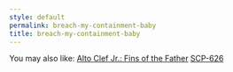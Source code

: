 ```yaml
---
style: default
permalink: breach-my-containment-baby
title: breach-my-containment-baby
---
```

You may also like:
[Alto Clef Jr.: Fins of the Father](http://scp-wiki.net/alto-clef-jr-fins-of-the-father)
[SCP-626](http://scp-wiki.net/scp-626)